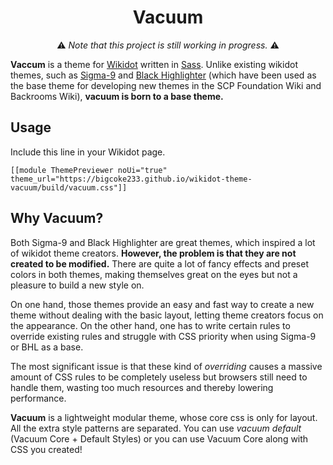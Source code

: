 <h1 align="center">Vacuum</h1>

<p align="center">⚠️ <em>Note that this project is still working in progress.</em> ⚠️</p>

**Vaccum** is a theme for [Wikidot](https://wikidot.com/) written in [Sass](https://sass-lang.com/). Unlike existing wikidot themes, such as [Sigma-9](https://scp-wiki.wikidot.com/sigma-9-themes) and [Black Highlighter](https://scp-wiki.wikidot.com/theme:black-highlighter-theme) (which have been used as the base theme for developing new themes in the SCP Foundation Wiki and Backrooms Wiki), **vacuum is born to a base theme.**

## Usage

Include this line in your Wikidot page.

```
[[module ThemePreviewer noUi="true" theme_url="https://bigcoke233.github.io/wikidot-theme-vacuum/build/vacuum.css"]]
```

## Why Vacuum?

Both Sigma-9 and Black Highlighter are great themes, which inspired a lot of wikidot theme creators. **However, the problem is that they are not created to be modified.** There are quite a lot of fancy effects and preset colors in both themes, making themselves great on the eyes but not a pleasure to build a new style on. 

On one hand, those themes provide an easy and fast way to create a new theme without dealing with the basic layout, letting theme creators focus on the appearance. On the other hand, one has to write certain rules to override existing rules and struggle with CSS priority when using Sigma-9 or BHL as a base.

The most significant issue is that these kind of *overriding* causes a massive amount of CSS rules to be completely useless but browsers still need to handle them, wasting too much resources and thereby lowering performance.

**Vacuum** is a lightweight modular theme, whose core css is only for layout. All the extra style patterns are separated. You can use *vacuum default* (Vacuum Core + Default Styles) or you can use Vacuum Core along with CSS you created!